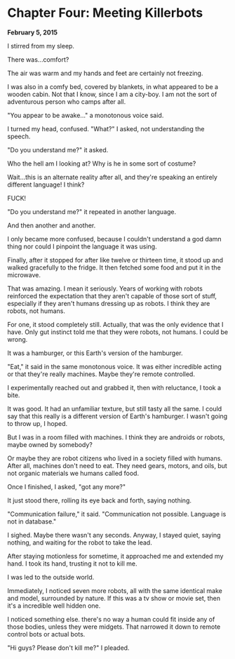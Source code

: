 # **Chapter Four: Meeting Killerbots**
**February 5, 2015**

I stirred from my sleep.

There was...comfort?

The air was warm and my hands and feet are certainly not freezing.

I was also in a comfy bed, covered by blankets, in what appeared to be a wooden cabin. Not that I know, since I am a city-boy. I am not the sort of adventurous person who camps after all.

"You appear to be awake..." a monotonous voice said.

I turned my head, confused. "What?" I asked, not understanding the speech.

"Do you understand me?" it asked.

Who the hell am I looking at? Why is he in some sort of costume?

Wait...this is an alternate reality after all, and they're speaking an entirely different language! I think?

FUCK!

"Do you understand me?" it repeated in another language.

And then another and another.

I only became more confused, because I couldn't understand a god damn thing nor could I pinpoint the language it was using.

Finally, after it stopped for after like twelve or thirteen time, it stood up and walked gracefully to the fridge. It then fetched some food and put it in the microwave.

That was amazing. I mean it seriously. Years of working with robots reinforced the expectation that they aren't capable of those sort of stuff, especially if they aren't humans dressing up as robots. I think they are robots, not humans.

For one, it stood completely still. Actually, that was the only evidence that I have. Only gut instinct told me that they were robots, not humans. I could be wrong.

It was a hamburger, or this Earth's version of the hamburger.

"Eat," it said in the same monotonous voice. It was either incredible acting or that they're really machines. Maybe they're remote controlled.

I experimentally reached out and grabbed it, then with reluctance, I took a bite.

It was good. It had an unfamiliar texture, but still tasty all the same. I could say that this really is a different version of Earth's hamburger. I wasn't going to throw up, I hoped.

But I was in a room filled with machines. I think they are androids or robots, maybe owned by somebody?

Or maybe they are robot citizens who lived in a society filled with humans. After all, machines don't need to eat. They need gears, motors, and oils, but not organic materials we humans called food.

Once I finished, I asked, "got any more?"

It just stood there, rolling its eye back and forth, saying nothing.

"Communication failure," it said. "Communication not possible. Language is not in database."

I sighed. Maybe there wasn't any seconds. Anyway, I stayed quiet, saying nothing, and waiting for the robot to take the lead.

After staying motionless for sometime, it approached me and extended my hand. I took its hand, trusting it not to kill me.

I was led to the outside world.

Immediately, I noticed seven more robots, all with the same identical make and model, surrounded by nature. If this was a tv show or movie set, then it's a incredible well hidden one.

I noticed something else. there's no way a human could fit inside any of those bodies, unless they were midgets. That narrowed it down to remote control bots or actual bots.

"Hi guys? Please don't kill me?" I pleaded.
